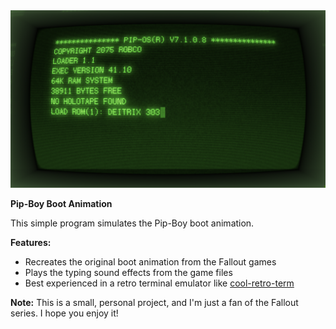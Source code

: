 <img src="https://raw.githubusercontent.com/LuMarans30/pipboytyper-rust/master/pipboybootanim.png" alt="Boot animation at completion" />

**Pip-Boy Boot Animation**

This simple program simulates the Pip-Boy boot animation.

**Features:**

* Recreates the original boot animation from the Fallout games
* Plays the typing sound effects from the game files
* Best experienced in a retro terminal emulator like [cool-retro-term](https://github.com/Swordfish90/cool-retro-term)

**Note:** This is a small, personal project, and I'm just a fan of the Fallout series. I hope you enjoy it!
